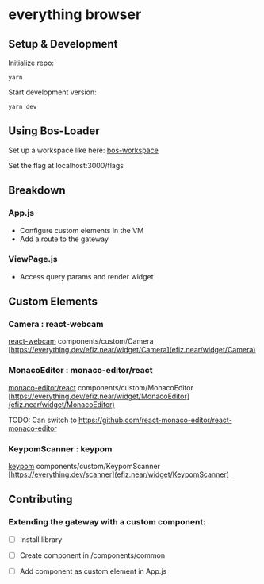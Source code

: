 # everything browser

## Setup & Development

Initialize repo:
```
yarn
```

Start development version:
```
yarn dev
```

## Using Bos-Loader

Set up a workspace like here: [bos-workspace](https://github.com/sekaiking/bos-workspace)

Set the flag at localhost:3000/flags


## Breakdown

### App.js

- Configure custom elements in the VM
- Add a route to the gateway

### ViewPage.js

- Access query params and render widget




## Custom Elements

### Camera : react-webcam

[react-webcam](https://github.com/mozmorris/react-webcam)
components/custom/Camera
[https://everything.dev/efiz.near/widget/Camera](efiz.near/widget/Camera)


### MonacoEditor : monaco-editor/react

[monaco-editor/react]()
components/custom/MonacoEditor
[https://everything.dev/efiz.near/widget/MonacoEditor](efiz.near/widget/MonacoEditor)

TODO: Can switch to https://github.com/react-monaco-editor/react-monaco-editor


### KeypomScanner : keypom

[keypom]()
components/custom/KeypomScanner
[https://everything.dev/scanner](efiz.near/widget/KeypomScanner)



## Contributing

### Extending the gateway with a custom component:

- [ ] Install library
- [ ] Create component in /components/common
- [ ] Add component as custom element in App.js



